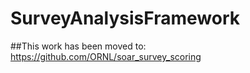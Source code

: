 # SurveyAnalysisFramework

##This work has been moved to: https://github.com/ORNL/soar_survey_scoring
